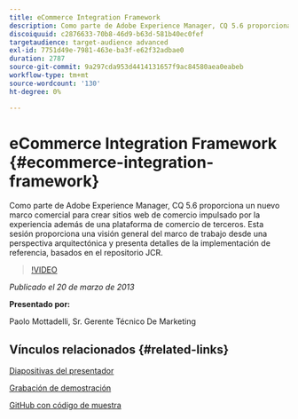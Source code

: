 ```yaml
---
title: eCommerce Integration Framework
description: Como parte de Adobe Experience Manager, CQ 5.6 proporciona un nuevo marco comercial para crear sitios web de comercio impulsados por la experiencia además de una plataforma de comercio de terceros. Esta sesión proporciona una visión general del marco de trabajo desde una perspectiva arquitectónica y presenta algunos detalles de la implementación de referencia, basados en el repositorio JCR.
discoiquuid: c2876633-70b8-46d9-b63d-581b40ec0fef
targetaudience: target-audience advanced
exl-id: 7751d49e-7981-463e-ba3f-e62f32adbae0
duration: 2787
source-git-commit: 9a297cda953d4414131657f9ac84580aea0eabeb
workflow-type: tm+mt
source-wordcount: '130'
ht-degree: 0%

---
```


# eCommerce Integration Framework {#ecommerce-integration-framework}

Como parte de Adobe Experience Manager, CQ 5.6 proporciona un nuevo marco comercial para crear sitios web de comercio impulsado por la experiencia además de una plataforma de comercio de terceros. Esta sesión proporciona una visión general del marco de trabajo desde una perspectiva arquitectónica y presenta detalles de la implementación de referencia, basados en el repositorio JCR.

>[!VIDEO](https://video.tv.adobe.com/v/19577/?quality=9)

*Publicado el 20 de marzo de 2013*

**Presentado por:**

Paolo Mottadelli, Sr. Gerente Técnico De Marketing

## Vínculos relacionados {#related-links}

[Diapositivas del presentador](https://www.slideshare.net/paolomoz/aem-cq-ecommerce-framework)

[Grabación de demostración](https://vimeo.com/62251523)

[GitHub con código de muestra](https://github.com/paolomoz/cq-commerce-impl-sample)
